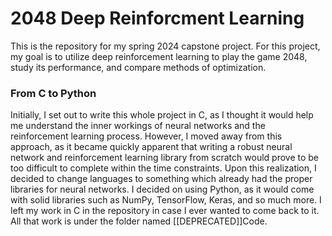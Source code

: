 # 2048 Deep Reinforcment Learning
This is the repository for my spring 2024 capstone project. For this project, my goal is to utilize deep reinforcement learning to play the game 2048, study its performance, and compare methods of optimization.

### From C to Python
Initially, I set out to write this whole project in C, as I thought it would help me understand the inner workings of neural networks and the reinforcement learning process. However, I moved away from this approach, as it became quickly apparent that writing a robust neural network and reinforcement learning library from scratch would prove to be too difficult to complete within the time constraints. Upon this realization, I decided to change languages to something which already had the proper libraries for neural networks. I decided on using Python, as it would come with solid libraries such as NumPy, TensorFlow, Keras, and so much more. I left my work in C in the repository in case I ever wanted to come back to it. All that work is under the folder named [[DEPRECATED]]Code.
